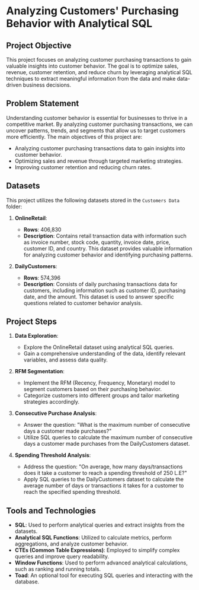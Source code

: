 # Analyzing Customers' Purchasing Behavior with Analytical SQL

## Project Objective
This project focuses on analyzing customer purchasing transactions to gain valuable insights into customer behavior. The goal is to optimize sales, revenue, customer retention, and reduce churn by leveraging analytical SQL techniques to extract meaningful information from the data and make data-driven business decisions.

## Problem Statement
Understanding customer behavior is essential for businesses to thrive in a competitive market. By analyzing customer purchasing transactions, we can uncover patterns, trends, and segments that allow us to target customers more efficiently. The main objectives of this project are:

- Analyzing customer purchasing transactions data to gain insights into customer behavior.
- Optimizing sales and revenue through targeted marketing strategies.
- Improving customer retention and reducing churn rates.

## Datasets
This project utilizes the following datasets stored in the `Customers Data` folder:

1. **OnlineRetail**:
   - **Rows**: 406,830
   - **Description**: Contains retail transaction data with information such as invoice number, stock code, quantity, invoice date, price, customer ID, and country. This dataset provides valuable information for analyzing customer behavior and identifying purchasing patterns.

2. **DailyCustomers**:
   - **Rows**: 574,396
   - **Description**: Consists of daily purchasing transactions data for customers, including information such as customer ID, purchasing date, and the amount. This dataset is used to answer specific questions related to customer behavior analysis.

## Project Steps
1. **Data Exploration**:
   - Explore the OnlineRetail dataset using analytical SQL queries.
   - Gain a comprehensive understanding of the data, identify relevant variables, and assess data quality.

2. **RFM Segmentation**:
   - Implement the RFM (Recency, Frequency, Monetary) model to segment customers based on their purchasing behavior.
   - Categorize customers into different groups and tailor marketing strategies accordingly.

3. **Consecutive Purchase Analysis**:
   - Answer the question: "What is the maximum number of consecutive days a customer made purchases?"
   - Utilize SQL queries to calculate the maximum number of consecutive days a customer made purchases from the DailyCustomers dataset.

4. **Spending Threshold Analysis**:
   - Address the question: "On average, how many days/transactions does it take a customer to reach a spending threshold of 250 L.E?"
   - Apply SQL queries to the DailyCustomers dataset to calculate the average number of days or transactions it takes for a customer to reach the specified spending threshold.

## Tools and Technologies
- **SQL**: Used to perform analytical queries and extract insights from the datasets.
- **Analytical SQL Functions**: Utilized to calculate metrics, perform aggregations, and analyze customer behavior.
- **CTEs (Common Table Expressions)**: Employed to simplify complex queries and improve query readability.
- **Window Functions**: Used to perform advanced analytical calculations, such as ranking and running totals.
- **Toad**: An optional tool for executing SQL queries and interacting with the database.

